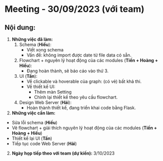 # Meeting - 30/09/2023 (với team)

## Nội dung:
1. **Những việc đã làm:**
    1. Schema (**Hiếu**):
        - Viết xong schema
        - Vấn đề: không import được date từ file data có sẵn.
    2. Flowchart + nguyên lý hoạt động của các modules (**Tiến + Hoàng + Hiếu**):
        - Đang hoàn thành, sẽ báo cáo vào thứ 3.
    3. UI (**Tấn**):
        - Về clickable và hoverable của graph: (có vẻ) bất khả thi.
        - Về thiết kế UI: 
            - Thêm màn Setting
            - Chỉnh lại thiết kế theo yêu cầu flowchart.
    4. Design Web Server (**Hải**):
        - Hoàn thành thiết kế, đang triển khai code bằng Flask.
2. **Những việc cần làm:**
- Sửa lỗi schema (**Hiếu**)
- Vẽ flowchart + giải thích nguyên lý hoạt động của các modules (**Tiến + Hoàng + Hiếu**)
- Thiết kế lại UI (**Tấn**)
- Tiếp tục code Web Server (**Hải**)
2. **Ngày họp tiếp theo với team (dự kiến):** 3/10/2023
